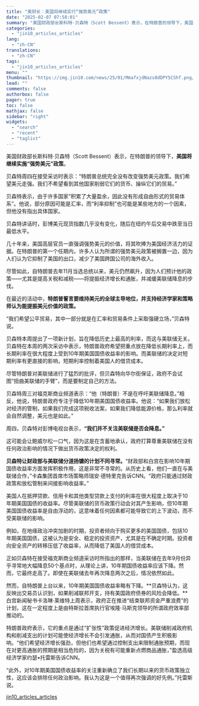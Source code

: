 ```yaml
---
title: "美财长：美国将继续实行“强势美元”政策"
date: "2025-02-07 07:58:01"
summary: "美国财政部长斯科特·贝森特（Scott Bessent）表示，在特朗普的领导下，美国将继续实施“强势..."
categories:
  - "jin10_articles_articles"
lang:
  - "zh-CN"
translations:
  - "zh-CN"
tags:
  - "jin10_articles_articles"
menu: ""
thumbnail: "https://img.jin10.com/news/25/01/MmafxjdNazs8dDPY5CShf.png/lite"
lead: ""
comments: false
authorbox: false
pager: true
toc: false
mathjax: false
sidebar: "right"
widgets:
  - "search"
  - "recent"
  - "taglist"
---
```


美国财政部长斯科特·贝森特（Scott Bessent）表示，在特朗普的领导下，**美国将继续实施“强势美元”政策**。

贝森特周四在接受采访时表示：“特朗普总统完全没有改变强势美元政策。我们希望美元走强。我们不希望看到其他国家削弱它们的货币、操纵它们的贸易。”

贝森特表示，由于许多国家“积累了大量盈余，因此没有形成自由形式的贸易体系”。他说，部分原因可能是汇率，而“利率抑制”也可能是某些地方的一个因素，但他没有指出具体国家。

贝森特讲话时，彭博美元现货指数几乎没有变化，随后在纽约午后交易中跌至当日最低水平。

几十年来，美国高层官员一直强调强势美元的价值，将其吹捧为美国经济活力的证据。在特朗普的第一个任期内，许多人认为所谓的强势美元政策被搁置一边，因为人们认为它抑制了美国的出口，减少了美国跨国公司的海外收入。

尽管如此，自特朗普去年11月当选总统以来，美元仍然飙升，因为人们预计他的政策——尤其是提高关税和减税——将提振经济增长和通胀，并减缓美联储降息的步伐。

在最近的活动中，**特朗普誓言要维持美元的全球主导地位，并支持经济学家和策略师认为能提振美元价值的政策。**

“我们希望公平贸易，其中一部分就是在汇率和贸易条件上采取强硬立场，”贝森特说。

贝森特本周提出了一项新计划，旨在降低历史上最高的利率，而这与美联储无关。贝森特在本周的两次采访中表示，特朗普政府希望把重点放在降低长期利率上，而长期利率在很大程度上受到10年期美国国债收益率的影响。而美联储的决定对短期利率有更直接的影响，短期利率控制着美国人的借贷成本。

尽管特朗普对美联储进行了猛烈的批评，但贝森特向华尔街保证，政府不会试图“扭曲美联储的手臂”，而是要制定自己的方法。

贝森特周三对福克斯商业频道表示：“他（特朗普）不是在呼吁美联储降息。”相反，他说，特朗普政府专注于降低10年期美国国债收益率。他说：“如果我们放松对经济的管制，如果我们完成这项税收法案，如果我们降低能源价格，那么利率就会自然调整，美元也是如此。”

周四，贝森特对彭博电视台表示，**“我们并不关注美联储是否会降息。”**

这可能会让鲍威尔松一口气，因为这是在含蓄地承认，政府打算尊重美联储在没有任何政治影响的情况下做出货币政策决定的权利。

**贝森特让财政部与美联储分道扬镳的计划不同寻常。**“财政部和白宫在影响10年期国债收益率方面发挥积极作用，这是非常不寻常的。从历史上看，他们一直在与美联储合作，”卡森集团首席市场策略师瑞安·德特里克告诉CNN。“政府只能通过财政政策和放松管制来间接影响收益率。”

美国人在抵押贷款、信用卡和其他类型贷款上支付的利率在很大程度上取决于10年期美国国债的收益率。尽管美联储的货币政策行动会对其产生影响，但10年期美国国债收益率是自由浮动的，这意味着任何因素都可能导致它的上下波动，而不受美联储的影响。

例如，在地缘政治冲突加剧的时期，投资者倾向于购买更多的美国国债，包括10年期美国国债，这被认为是安全、稳定的投资资产，尤其是在不确定时期。投资者向安全资产的转移压低了收益率，从而降低了美国人的借贷成本。

正如贝森特在接受福克斯商业频道采访时所指出的那样，当美联储在去年9月份异乎寻常地大幅降息50个基点时，从理论上讲，10年期国债收益率应该下降。然而，它最终走高了。即使在美联储去年再次降息两次之后，情况依然如此。

然而，自特朗普上台以来，10年期美国国债收益率略有下降。**贝森特认为，这反映出交易员认识到，如果削减联邦开支，持有美国政府债券的风险会降低。**白宫新闻秘书卡洛琳·莱维特上周表示，政府正在推进“结束联邦资金严重浪费”的计划，这在一定程度上是由特斯拉首席执行官埃隆·马斯克领导的所谓政府效率部推动的。

特朗普政府表示，它的重点是通过“扩张性”政策促进经济增长。美联储削减政府机构和削减支出的计划可能使经济增长不会引发通胀，从而对国债产生积极影响。“他们希望经济增长强劲，但他们也希望通过控制支出来限制通胀预期，而现在对更高通胀的预期是相当危险的，因为关税有可能重新点燃商品通胀，”盈透高级经济学家约瑟•托雷斯告诉CNN。

“此外，对10年期美国国债收益率的关注重新确立了我们长期以来的货币政策独立性，这应该会排除任何政治影响。我认为这是一个值得再次强调的好先例。”托雷斯说。

[jin10_articles_articles](https://xnews.jin10.com/details/162020)
